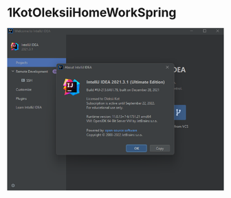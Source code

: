 # 1KotOleksiiHomeWorkSpring
![alt text](https://github.com/kotoleksii/1KotOleksiiHomeWorkSpring/blob/master/Task1/Task1.png)
